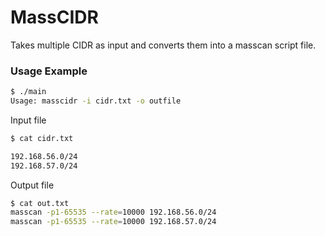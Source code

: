 # MassCIDR

Takes multiple CIDR as input and converts them into a masscan script file.

### Usage Example

```bash
$ ./main
Usage: masscidr -i cidr.txt -o outfile
```

Input file
```bash
$ cat cidr.txt

192.168.56.0/24
192.168.57.0/24
```
Output file
```bash
$ cat out.txt 
masscan -p1-65535 --rate=10000 192.168.56.0/24
masscan -p1-65535 --rate=10000 192.168.57.0/24
```
